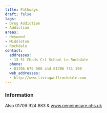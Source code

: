 ```yaml
---
title: Pathways
draft: false
tags:
- Drug Addiction
- Addiction
areas:
- Heywood
- Middleton
- Rochdale
contact:
  addresses:
  - 13 St Chads Crt School Ln Rochdale
  phone:
  - 01706 676 500 and 01706 751 190
  web_addresses:
  - http://www.livingwellrochdale.com
---
```


### Information
Also 01706 924 883  &  www.penninecare.nhs.uk
